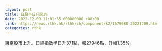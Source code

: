 ```yaml
---
layout: post
title: 日股半日升逾1%
date: 2022-12-09 11:01:35.000000000 +08:00
link: https://news.rthk.hk/rthk/ch/component/k2/1679088-20221209.htm
categories: rthk
---
```


東京股市上升。日經指數半日升371點，報27946點，升幅1.35%。

